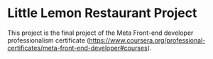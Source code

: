 # Little Lemon Restaurant Project

This project is the final project of the Meta Front-end developer professionalism certificate (https://www.coursera.org/professional-certificates/meta-front-end-developer#courses).
